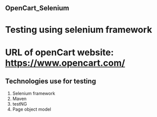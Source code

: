 ## OpenCart_Selenium
# Testing using selenium framework

# URL of openCart website: https://www.opencart.com/

## Technologies use for testing
1. Selenium framework
2. Maven
3. testNG
4. Page object model

